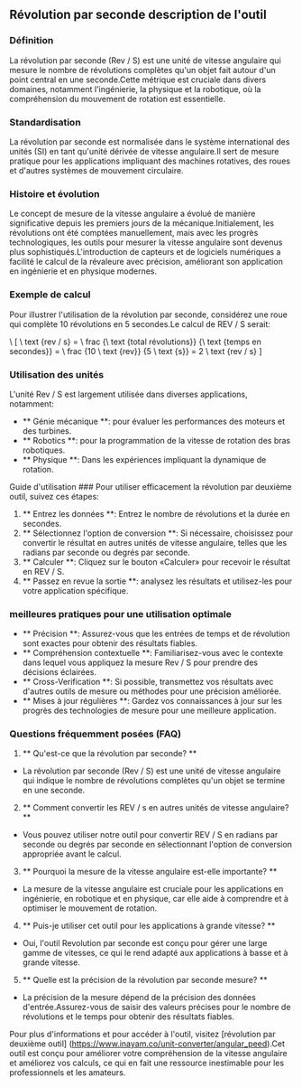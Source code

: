 ## Révolution par seconde description de l'outil

### Définition
La révolution par seconde (Rev / S) est une unité de vitesse angulaire qui mesure le nombre de révolutions complètes qu'un objet fait autour d'un point central en une seconde.Cette métrique est cruciale dans divers domaines, notamment l'ingénierie, la physique et la robotique, où la compréhension du mouvement de rotation est essentielle.

### Standardisation
La révolution par seconde est normalisée dans le système international des unités (SI) en tant qu'unité dérivée de vitesse angulaire.Il sert de mesure pratique pour les applications impliquant des machines rotatives, des roues et d'autres systèmes de mouvement circulaire.

### Histoire et évolution
Le concept de mesure de la vitesse angulaire a évolué de manière significative depuis les premiers jours de la mécanique.Initialement, les révolutions ont été comptées manuellement, mais avec les progrès technologiques, les outils pour mesurer la vitesse angulaire sont devenus plus sophistiqués.L'introduction de capteurs et de logiciels numériques a facilité le calcul de la révaleure avec précision, améliorant son application en ingénierie et en physique modernes.

### Exemple de calcul
Pour illustrer l'utilisation de la révolution par seconde, considérez une roue qui complète 10 révolutions en 5 secondes.Le calcul de REV / S serait:

\ [
\ text {rev / s} = \ frac {\ text {total révolutions}} {\ text {temps en secondes}} = \ frac {10 \ text {rev}} {5 \ text {s}} = 2 \ text {rev / s}
\]

### Utilisation des unités
L'unité Rev / S est largement utilisée dans diverses applications, notamment:
- ** Génie mécanique **: pour évaluer les performances des moteurs et des turbines.
- ** Robotics **: pour la programmation de la vitesse de rotation des bras robotiques.
- ** Physique **: Dans les expériences impliquant la dynamique de rotation.

Guide d'utilisation ###
Pour utiliser efficacement la révolution par deuxième outil, suivez ces étapes:
1. ** Entrez les données **: Entrez le nombre de révolutions et la durée en secondes.
2. ** Sélectionnez l'option de conversion **: Si nécessaire, choisissez pour convertir le résultat en autres unités de vitesse angulaire, telles que les radians par seconde ou degrés par seconde.
3. ** Calculer **: Cliquez sur le bouton «Calculer» pour recevoir le résultat en REV / S.
4. ** Passez en revue la sortie **: analysez les résultats et utilisez-les pour votre application spécifique.

### meilleures pratiques pour une utilisation optimale
- ** Précision **: Assurez-vous que les entrées de temps et de révolution sont exactes pour obtenir des résultats fiables.
- ** Compréhension contextuelle **: Familiarisez-vous avec le contexte dans lequel vous appliquez la mesure Rev / S pour prendre des décisions éclairées.
- ** Cross-Verification **: Si possible, transmettez vos résultats avec d'autres outils de mesure ou méthodes pour une précision améliorée.
- ** Mises à jour régulières **: Gardez vos connaissances à jour sur les progrès des technologies de mesure pour une meilleure application.

### Questions fréquemment posées (FAQ)

1. ** Qu'est-ce que la révolution par seconde? **
- La révolution par seconde (Rev / S) est une unité de vitesse angulaire qui indique le nombre de révolutions complètes qu'un objet se termine en une seconde.

2. ** Comment convertir les REV / s en autres unités de vitesse angulaire? **
- Vous pouvez utiliser notre outil pour convertir REV / S en radians par seconde ou degrés par seconde en sélectionnant l'option de conversion appropriée avant le calcul.

3. ** Pourquoi la mesure de la vitesse angulaire est-elle importante? **
- La mesure de la vitesse angulaire est cruciale pour les applications en ingénierie, en robotique et en physique, car elle aide à comprendre et à optimiser le mouvement de rotation.

4. ** Puis-je utiliser cet outil pour les applications à grande vitesse? **
- Oui, l'outil Revolution par seconde est conçu pour gérer une large gamme de vitesses, ce qui le rend adapté aux applications à basse et à grande vitesse.

5. ** Quelle est la précision de la révolution par seconde mesure? **
- La précision de la mesure dépend de la précision des données d'entrée.Assurez-vous de saisir des valeurs précises pour le nombre de révolutions et le temps pour obtenir des résultats fiables.

Pour plus d'informations et pour accéder à l'outil, visitez [révolution par deuxième outil] (https://www.inayam.co/unit-converter/angular_peed).Cet outil est conçu pour améliorer votre compréhension de la vitesse angulaire et améliorez vos calculs, ce qui en fait une ressource inestimable pour les professionnels et les amateurs.